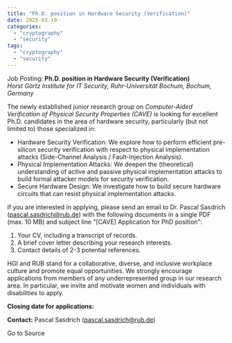 ```yaml
---
title: "Ph.D. position in Hardware Security (Verification)"
date: 2025-03-19
categories: 
  - "cryptography"
  - "security"
tags: 
  - "cryptography"
  - "security"
---
```


Job Posting: **Ph.D. position in Hardware Security (Verification)**  
_Horst Görtz Institute for IT Security, Ruhr-Universität Bochum, Bochum, Germany_

The newly established junior research group on _Computer-Aided Verification of Physical Security Properties (CAVE)_ is looking for excellent Ph.D. candidates in the area of hardware security, particularly (but not limited to) those specialized in:

- Hardware Security Verification: We explore how to perform efficient pre-silicon security verification with respect to physical implementation attacks (Side-Channel Analysis / Fault-Injection Analysis).
- Physical Implementation Attacks: We deepen the (theoretical) understanding of active and passive physical implementation attacks to build formal attacker models for security verification.
- Secure Hardware Design: We investigate how to build secure hardware circuits that can resist physical implementation attacks.

If you are interested in applying, please send an email to Dr. Pascal Sasdrich (pascal.sasdrich@rub.de) with the following documents in a single PDF (max. 10 MB) and subject line "\[CAVE\] Application for PhD position":

1. Your CV, including a transcript of records.
2. A brief cover letter describing your research interests.
3. Contact details of 2-3 potential references.

HGI and RUB stand for a collaborative, diverse, and inclusive workplace culture and promote equal opportunities. We strongly encourage applications from members of any underrepresented group in our research area. In particular, we invite and motivate women and individuals with disabilities to apply.

**Closing date for applications:**

**Contact:** Pascal Sasdrich (pascal.sasdrich@rub.de)

Go to Source
